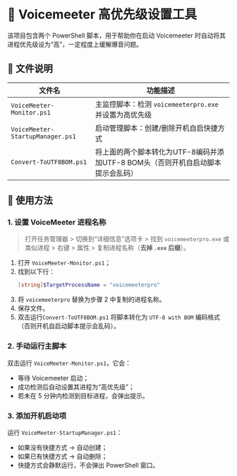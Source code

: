# 🎤 Voicemeeter 高优先级设置工具

该项目包含两个 PowerShell 脚本，用于帮助你在启动 Voicemeeter 时自动将其进程优先级设为“高”，一定程度上缓解爆音问题。

## 📁 文件说明

| 文件名                           | 功能描述                                               |
| -------------------------------- | ------------------------------------------------------ |
| `VoiceMeeter-Monitor.ps1`        | 主监控脚本：检测 `voicemeeterpro.exe` 并设置为高优先级 |
| `VoiceMeeter-StartupManager.ps1` | 启动管理脚本：创建/删除开机自启快捷方式                |
| `Convert-ToUTF8BOM.ps1`          | 将上面的两个脚本转化为UTF-8编码并添加UTF-8 BOM头（否则开机自启动脚本提示会乱码）    |

## 🧩 使用方法

### 1. 设置 VoiceMeeter 进程名称
 
> 打开任务管理器 > 切换到“详细信息”选项卡 > 找到 `voicemeeterpro.exe` 或类似进程 > 右键 > 属性 > 复制进程名称（**去掉 `.exe` 后缀**）。

1. 打开 `VoiceMeeter-Monitor.ps1`；
2. 找到以下行：
   ```powershell
   [string]$TargetProcessName = "voicemeeterpro"
3. 将 `voicemeeterpro` 替换为步骤 2 中复制的进程名称。
4. 保存文件。
5. 双击运行`Convert-ToUTF8BOM.ps1` 将脚本转化为 `UTF-8 with BOM` 编码格式（否则开机自启动脚本提示会乱码）。

### 2. 手动运行主脚本

双击运行 `VoiceMeeter-Monitor.ps1`，它会：

- 等待 Voicemeeter 启动；
- 成功检测后自动设置其进程为“高优先级”；
- 若未在 5 分钟内检测到目标进程，会弹出提示。

### 3. 添加开机启动项

运行 `VoiceMeeter-StartupManager.ps1`：

- 如果没有快捷方式 → 自动创建；
- 如果已有快捷方式 → 自动删除；
- 快捷方式会静默运行，不会弹出 PowerShell 窗口。
